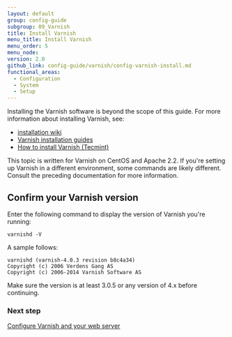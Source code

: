 ```yaml
---
layout: default
group: config-guide
subgroup: 09_Varnish
title: Install Varnish
menu_title: Install Varnish
menu_order: 5
menu_node:
version: 2.0
github_link: config-guide/varnish/config-varnish-install.md
functional_areas:
  - Configuration
  - System
  - Setup
---
```


Installing the Varnish software is beyond the scope of this guide. For more information about installing Varnish, see:

*	<a href="http://wiki.mikejung.biz/Varnish" target="_blank">installation wiki</a>
*	<a href="https://www.varnish-cache.org/docs" target="_blank">Varnish installation guides</a>
*	<a href="http://www.tecmint.com/install-varnish-cache-web-accelerator" target="_blank">How to install Varnish (Tecmint)</a>

<div class="bs-callout bs-callout-info" id="info">
	<p>This topic is written for Varnish on CentOS and Apache 2.2. If you're setting up Varnish in a different environment, some commands are likely different. Consult the preceding documentation for more information.</p>
</div>

<h2 id="config-varnish-version">Confirm your Varnish version</h2>
Enter the following command to display the version of Varnish you're running:

	varnishd -V

A sample follows:

	varnishd (varnish-4.0.3 revision b8c4a34)
	Copyright (c) 2006 Verdens Gang AS
	Copyright (c) 2006-2014 Varnish Software AS

Make sure the version is at least 3.0.5 or any version of 4.x before continuing.

### Next step
<a href="{{ page.baseurl }}config-guide/varnish/config-varnish-configure.html">Configure Varnish and your web server</a>
